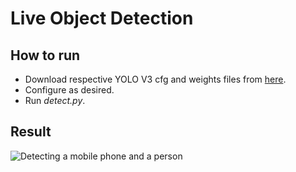 # Live Object Detection

## How to run
- Download respective YOLO V3 cfg and weights files from [here](https://pjreddie.com/darknet/yolo/).
- Configure as desired.
- Run *detect.py*.

## Result
![Detecting a mobile phone and a person](https://alexsikorski.net/img/live-object-detection/detection.jpg)
